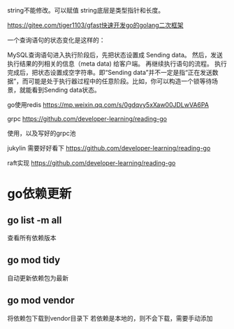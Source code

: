 string不能修改。可以赋值
string底层是类型指针和长度。



https://gitee.com/tiger1103/gfast快速开发go的golang二次框架



一个查询语句的状态变化是这样的：

MySQL查询语句进入执行阶段后，先把状态设置成 Sending data。
然后，发送执行结果的列相关的信息（meta data) 给客户端。
再继续执行语句的流程。
执行完成后，把状态设置成空字符串。即“Sending data”并不一定是指“正在发送数据”，而可能是处于执行器过程中的任意阶段。比如，你可以构造一个锁等待场景，就能看到Sending data状态。


go使用redis
https://mp.weixin.qq.com/s/0gdqvy5xXaw00JDLwVA6PA



grpc  https://github.com/developer-learning/reading-go

使用，以及写好的grpc池


jukylin
需要好好看下
https://github.com/developer-learning/reading-go


raft实现
 https://github.com/developer-learning/reading-go


# go依赖更新

## go list -m all
查看所有依赖版本
## go mod tidy
自动更新依赖包为最新

## go mod vendor
将依赖包下载到vendor目录下
若依赖是本地的，则不会下载，需要手动添加

